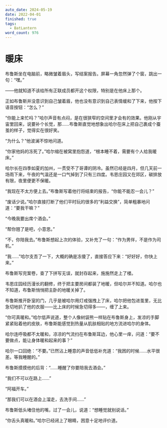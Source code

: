 ```yaml
---
auto_date: 2024-05-19
date: 2022-04-01
finished: true
tags:
  - BatLantern
word_count: 976
---
```


# 暖床

布鲁斯坐在电脑前，略微皱着眉头，写结案报告。屏幕一角忽然弹了个窗，跳出一句：“嘿。”

——他就知道不该给所有正联成员都开这个权限，特别是在他床上那个。

正如布鲁斯并没意识到自己皱着眉，他也没有意识到自己表情缓和了下来，他按下语音按钮：“怎么？”

“你能上来忙吗？”哈尔声音有点闷，是在很狭窄的空间里才会有的效果。他刚从宇宙里回来，说要补个长觉，那……布鲁斯直觉地想象出哈尔在床上把自己裹成个蚕茧的样子，觉得实在很好笑。

“为什么？”他波澜不惊地问道。

“你家他妈的冻死了。”哈尔缩在被窝里抱怨道，“根本睡不着，需要有个人给我暖床。”

哈尔长在四季如夏的加州，一贯受不了哥谭的阴冷。虽然已经是四月，但几天前一场雨下来，午夜的气温还是一口气掉到了只有三四度。韦恩庄园又在郊区，碳排放有限，夜里便更不保暖。

“我现在不太方便上去。”布鲁斯写着他行将结束的报告，“你能不能忍一会儿？”

“废话少说。”哈尔直接打断了他们平时玩的很多的“利益交换”，简单粗暴地问道：“要我干嘛？”

“今晚我要出席个酒会。”

“帮你翘了是吧，小意思。”

“不，你陪我去。”布鲁斯想起上次的体验，又补充了一句：“作为男伴，不是作为司机。”

“我……”哈尔支吾了一下，大概的确是冻傻了，直接答应下来：“好好好，你快上来。”

布鲁斯写完案卷，查了下拼写无误，就封存起来，施施然走上了楼。

韦恩庄园经历漫长的翻修，终于把主要房间都装了地暖，但哈尔并不知道。哈尔也不知道，布鲁斯悄悄把主卧的地暖关掉了。

布鲁斯推开卧室的门，几乎是被哈尔用灯戒强拽上了床，哈尔把他包进茧里，无比急切地扒了他的衣服——比上床的时候急切得多——，缠了上来。

“你可真暖和。”哈尔低声说道，整个人像树袋熊一样贴在布鲁斯身上，发凉的手脚紧紧贴着他的皮肤，布鲁斯能感觉到热量从肌肤相贴的地方流进哈尔的身体。

哈尔连呼吸都不太暖和，凉凉的气流扫在布鲁斯耳边，他心里一痒，问道：“要不要做点，能让身体暖和起来的事？”

哈尔一口回绝：“不要。”已然沾上睡意的声音低低补充道：“我困的时候……水平很差。等我睡醒的。”

布鲁斯摸摸他的后背：“……睡醒了你要陪我去酒会。”

“我们不可以在路上……”

“阿福开车。”

“那我们可以在酒会上溜走，去洗手间……”

布鲁斯低头堵住他的嘴，过了一会儿，说道：“想睡觉就别说话。”

“你舌头真暖和。”哈尔已经闭上了眼睛，困意十足地评价道。
